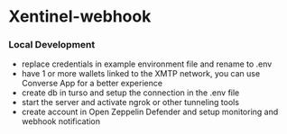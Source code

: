 # Xentinel-webhook

### Local Development
- replace credentials in example environment file and rename to .env
- have 1 or more wallets linked to the XMTP network, you can use Converse App for a better experience
- create db in turso and setup the connection in the .env file
- start the server and activate ngrok or other tunneling tools
- create account in Open Zeppelin Defender and setup monitoring and webhook notification